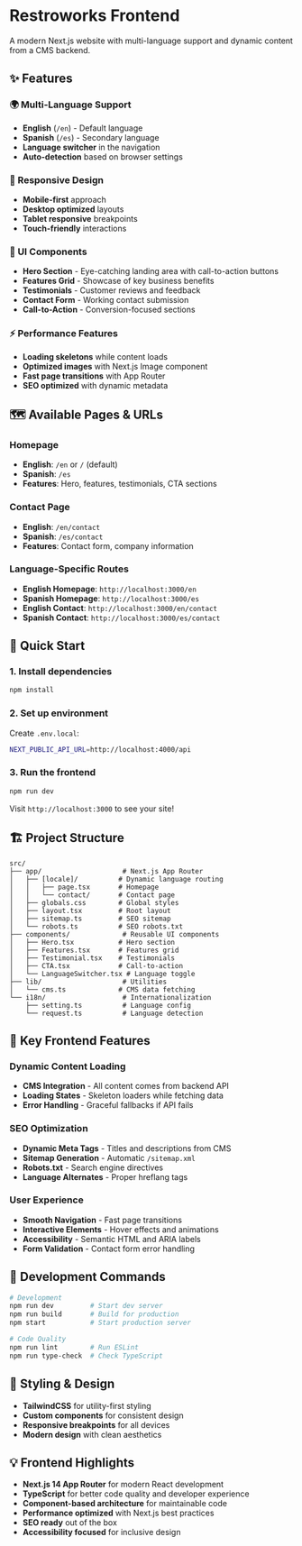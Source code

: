 # Restroworks Frontend

A modern Next.js website with multi-language support and dynamic content from a CMS backend.

## ✨ Features

### 🌍 Multi-Language Support
- **English** (`/en`) - Default language
- **Spanish** (`/es`) - Secondary language
- **Language switcher** in the navigation
- **Auto-detection** based on browser settings

### 📱 Responsive Design
- **Mobile-first** approach
- **Desktop optimized** layouts
- **Tablet responsive** breakpoints
- **Touch-friendly** interactions

### 🎨 UI Components
- **Hero Section** - Eye-catching landing area with call-to-action buttons
- **Features Grid** - Showcase of key business benefits
- **Testimonials** - Customer reviews and feedback
- **Contact Form** - Working contact submission
- **Call-to-Action** - Conversion-focused sections

### ⚡ Performance Features
- **Loading skeletons** while content loads
- **Optimized images** with Next.js Image component
- **Fast page transitions** with App Router
- **SEO optimized** with dynamic metadata

## 🗺️ Available Pages & URLs

### Homepage
- **English**: `/en` or `/` (default)
- **Spanish**: `/es`
- **Features**: Hero, features, testimonials, CTA sections

### Contact Page
- **English**: `/en/contact`
- **Spanish**: `/es/contact`
- **Features**: Contact form, company information

### Language-Specific Routes
- **English Homepage**: `http://localhost:3000/en`
- **Spanish Homepage**: `http://localhost:3000/es`
- **English Contact**: `http://localhost:3000/en/contact`
- **Spanish Contact**: `http://localhost:3000/es/contact`

## 🚀 Quick Start

### 1. Install dependencies
```bash
npm install
```

### 2. Set up environment
Create `.env.local`:
```bash
NEXT_PUBLIC_API_URL=http://localhost:4000/api
```

### 3. Run the frontend
```bash
npm run dev
```

Visit `http://localhost:3000` to see your site!

## 🏗️ Project Structure

```
src/
├── app/                    # Next.js App Router
│   ├── [locale]/          # Dynamic language routing
│   │   ├── page.tsx       # Homepage
│   │   └── contact/       # Contact page
│   ├── globals.css        # Global styles
│   ├── layout.tsx         # Root layout
│   ├── sitemap.ts         # SEO sitemap
│   └── robots.ts          # SEO robots.txt
├── components/             # Reusable UI components
│   ├── Hero.tsx           # Hero section
│   ├── Features.tsx       # Features grid
│   ├── Testimonial.tsx    # Testimonials
│   ├── CTA.tsx            # Call-to-action
│   └── LanguageSwitcher.tsx # Language toggle
├── lib/                    # Utilities
│   └── cms.ts             # CMS data fetching
└── i18n/                   # Internationalization
    ├── setting.ts          # Language config
    └── request.ts          # Language detection
```

## 🎯 Key Frontend Features

### Dynamic Content Loading
- **CMS Integration** - All content comes from backend API
- **Loading States** - Skeleton loaders while fetching data
- **Error Handling** - Graceful fallbacks if API fails

### SEO Optimization
- **Dynamic Meta Tags** - Titles and descriptions from CMS
- **Sitemap Generation** - Automatic `/sitemap.xml`
- **Robots.txt** - Search engine directives
- **Language Alternates** - Proper hreflang tags

### User Experience
- **Smooth Navigation** - Fast page transitions
- **Interactive Elements** - Hover effects and animations
- **Accessibility** - Semantic HTML and ARIA labels
- **Form Validation** - Contact form error handling

## 🔧 Development Commands

```bash
# Development
npm run dev         # Start dev server
npm run build       # Build for production
npm start           # Start production server

# Code Quality
npm run lint        # Run ESLint
npm run type-check  # Check TypeScript
```


## 🎨 Styling & Design

- **TailwindCSS** for utility-first styling
- **Custom components** for consistent design
- **Responsive breakpoints** for all devices
- **Modern design** with clean aesthetics


## 💡 Frontend Highlights

- **Next.js 14 App Router** for modern React development
- **TypeScript** for better code quality and developer experience
- **Component-based architecture** for maintainable code
- **Performance optimized** with Next.js best practices
- **SEO ready** out of the box
- **Accessibility focused** for inclusive design

